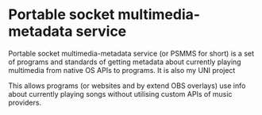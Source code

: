 # Portable socket multimedia-metadata service

Portable socket multimedia-metadata service (or PSMMS for short) is a set of programs and standards of getting metadata about currently playing multimedia from native OS APIs to programs. It is also my UNI project

This allows programs (or websites and by extend OBS overlays) use info about currently playing songs without utilising custom APIs of music providers. 
